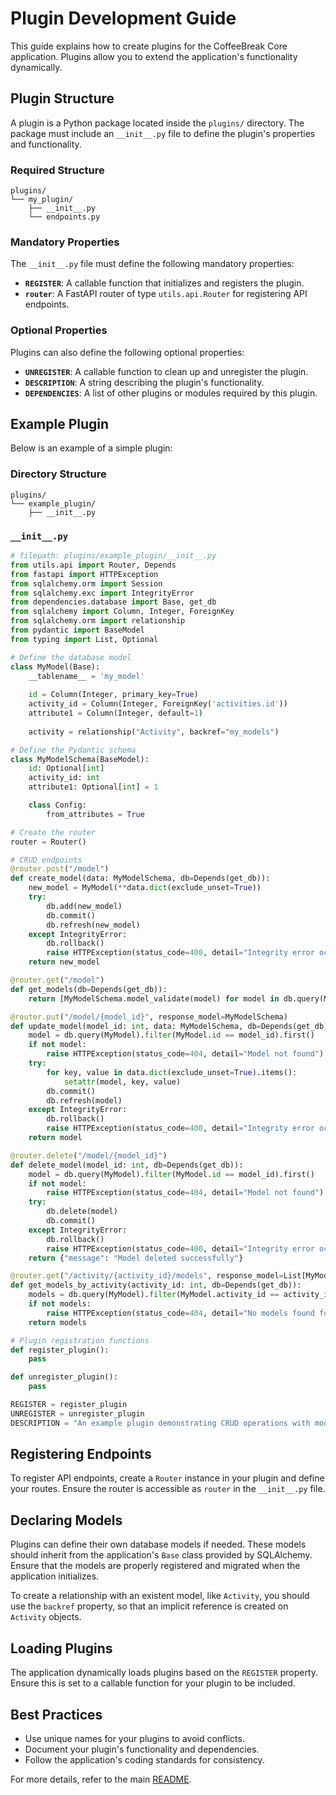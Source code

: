 # Plugin Development Guide

This guide explains how to create plugins for the CoffeeBreak Core application. Plugins allow you to extend the application's functionality dynamically.

## Plugin Structure

A plugin is a Python package located inside the `plugins/` directory. The package must include an `__init__.py` file to define the plugin's properties and functionality.

### Required Structure

```
plugins/
└── my_plugin/
    ├── __init__.py
    └── endpoints.py
```

### Mandatory Properties

The `__init__.py` file must define the following mandatory properties:

- **`REGISTER`**: A callable function that initializes and registers the plugin.
- **`router`**: A FastAPI router of type `utils.api.Router` for registering API endpoints.

### Optional Properties

Plugins can also define the following optional properties:

- **`UNREGISTER`**: A callable function to clean up and unregister the plugin.
- **`DESCRIPTION`**: A string describing the plugin's functionality.
- **`DEPENDENCIES`**: A list of other plugins or modules required by this plugin.

## Example Plugin

Below is an example of a simple plugin:

### Directory Structure

```
plugins/
└── example_plugin/
    ├── __init__.py
```

### `__init__.py`

```python
# filepath: plugins/example_plugin/__init__.py
from utils.api import Router, Depends
from fastapi import HTTPException
from sqlalchemy.orm import Session
from sqlalchemy.exc import IntegrityError
from dependencies.database import Base, get_db
from sqlalchemy import Column, Integer, ForeignKey
from sqlalchemy.orm import relationship
from pydantic import BaseModel
from typing import List, Optional

# Define the database model
class MyModel(Base):
    __tablename__ = 'my_model'
    
    id = Column(Integer, primary_key=True)
    activity_id = Column(Integer, ForeignKey('activities.id'))
    attribute1 = Column(Integer, default=1)
    
    activity = relationship("Activity", backref="my_models")

# Define the Pydantic schema
class MyModelSchema(BaseModel):
    id: Optional[int]
    activity_id: int
    attribute1: Optional[int] = 1

    class Config:
        from_attributes = True

# Create the router
router = Router()

# CRUD endpoints
@router.post("/model")
def create_model(data: MyModelSchema, db=Depends(get_db)):
    new_model = MyModel(**data.dict(exclude_unset=True))
    try:
        db.add(new_model)
        db.commit()
        db.refresh(new_model)
    except IntegrityError:
        db.rollback()
        raise HTTPException(status_code=400, detail="Integrity error occurred while creating the model.")
    return new_model

@router.get("/model")
def get_models(db=Depends(get_db)):
    return [MyModelSchema.model_validate(model) for model in db.query(MyModel).all()]

@router.put("/model/{model_id}", response_model=MyModelSchema)
def update_model(model_id: int, data: MyModelSchema, db=Depends(get_db)):
    model = db.query(MyModel).filter(MyModel.id == model_id).first()
    if not model:
        raise HTTPException(status_code=404, detail="Model not found")
    try:
        for key, value in data.dict(exclude_unset=True).items():
            setattr(model, key, value)
        db.commit()
        db.refresh(model)
    except IntegrityError:
        db.rollback()
        raise HTTPException(status_code=400, detail="Integrity error occurred while updating the model.")
    return model

@router.delete("/model/{model_id}")
def delete_model(model_id: int, db=Depends(get_db)):
    model = db.query(MyModel).filter(MyModel.id == model_id).first()
    if not model:
        raise HTTPException(status_code=404, detail="Model not found")
    try:
        db.delete(model)
        db.commit()
    except IntegrityError:
        db.rollback()
        raise HTTPException(status_code=400, detail="Integrity error occurred while deleting the model.")
    return {"message": "Model deleted successfully"}

@router.get("/activity/{activity_id}/models", response_model=List[MyModelSchema])
def get_models_by_activity(activity_id: int, db=Depends(get_db)):
    models = db.query(MyModel).filter(MyModel.activity_id == activity_id).all()
    if not models:
        raise HTTPException(status_code=404, detail="No models found for the given activity.")
    return models

# Plugin registration functions
def register_plugin():
    pass

def unregister_plugin():
    pass

REGISTER = register_plugin
UNREGISTER = unregister_plugin
DESCRIPTION = "An example plugin demonstrating CRUD operations with models."
```

## Registering Endpoints

To register API endpoints, create a `Router` instance in your plugin and define your routes. Ensure the router is accessible as `router` in the `__init__.py` file.

## Declaring Models

Plugins can define their own database models if needed. These models should inherit from the application's `Base` class provided by SQLAlchemy. Ensure that the models are properly registered and migrated when the application initializes.

To create a relationship with an existent model, like `Activity`, you should use the `backref` property, so that an implicit reference is created on `Activity` objects.

## Loading Plugins

The application dynamically loads plugins based on the `REGISTER` property. Ensure this is set to a callable function for your plugin to be included.

## Best Practices

- Use unique names for your plugins to avoid conflicts.
- Document your plugin's functionality and dependencies.
- Follow the application's coding standards for consistency.

For more details, refer to the main [README](../README.md).
